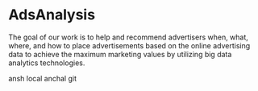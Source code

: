 # AdsAnalysis

The goal of our work is to help and recommend advertisers when, what, where, and how to place advertisements based on the online advertising data to achieve the maximum marketing values by utilizing big data analytics technologies.

ansh local
anchal git
